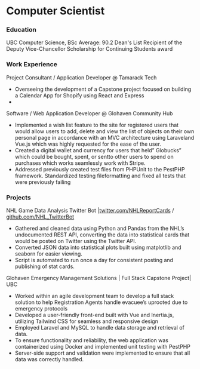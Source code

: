 # Computer Scientist

### Education 
UBC Computer Science, BSc
Average: 90.2
Dean's List
Recipient of the Deputy Vice-Chancellor Scholarship for Continuing Students award

### Work Experience
Project Consultant / Application Developer @ Tamarack Tech
- Overseeing the development of a Capstone project focused on building a Calendar App for Shopify using React and Express
- 
Software / Web Application Developer @ Glohaven Community Hub
- Implemented a wish list feature to the site for registered users that would allow users to add, delete and view the list of objects on their own personal page in accordance with an MVC architecture using Laraveland Vue.js which was highly requested for the ease of the user.
- Created a digital wallet and currency for users that held” Globucks” which could be bought, spent, or sentto other users to spend on purchases which works seamlessly work with Stripe.
- Addressed previously created test files from PHPUnit to the PestPHP framework. Standardized testing fileformatting and fixed all tests that were previously failing

### Projects 
NHL Game Data Analysis Twitter Bot |[twitter.com/NHLReportCards](https://twitter.com/NHLReportCards) / [github.com/NHL_TwitterBot](https://github.com/TWright-28/NHL_TwitterBot)
- Gathered and cleaned data using Python and Pandas from the NHL’s undocumented REST API, converting the data into statistical cards that would be posted on Twitter using the Twitter API.
- Converted JSON data into statistical plots built using matplotlib and seaborn for easier viewing.
- Script is automated to run once a day for consistent posting and publishing of stat cards.

Glohaven Emergency Management Solutions | Full Stack Capstone Project| UBC
- Worked within an agile development team to develop a full stack solution to help Registration Agents handle evacuee’s uprooted due to emergency protocols
- Developed a user-friendly front-end built with Vue and Inertia.js, utilizing Tailwind CSS for seamless and responsive design
- Employed Laravel and MySQL to handle data storage and retrieval of data.
- To ensure functionality and reliability, the web application was containerized using Docker and implemented unit testing with PestPHP
- Server-side support and validation were implemented to ensure that all data was correctly handled.
